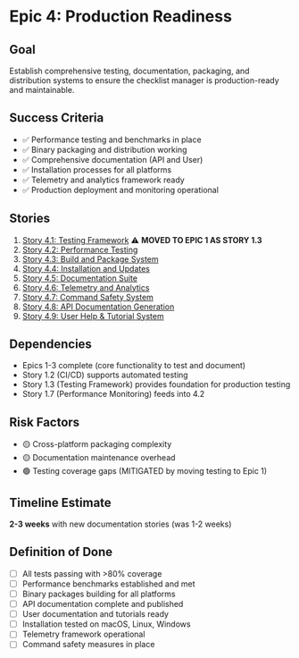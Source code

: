 # Epic 4: Production Readiness

## Goal
Establish comprehensive testing, documentation, packaging, and distribution systems to ensure the checklist manager is production-ready and maintainable.

## Success Criteria
- ✅ Performance testing and benchmarks in place
- ✅ Binary packaging and distribution working
- ✅ Comprehensive documentation (API and User)
- ✅ Installation processes for all platforms
- ✅ Telemetry and analytics framework ready
- ✅ Production deployment and monitoring operational

## Stories
1. [Story 4.1: Testing Framework](story-4.1-testing-framework.md) ⚠️ **MOVED TO EPIC 1 AS STORY 1.3**
2. [Story 4.2: Performance Testing](story-4.2-performance-testing.md)
3. [Story 4.3: Build and Package System](story-4.3-build-package.md)
4. [Story 4.4: Installation and Updates](story-4.4-installation-updates.md)
5. [Story 4.5: Documentation Suite](story-4.5-documentation-suite.md)
6. [Story 4.6: Telemetry and Analytics](story-4.6-telemetry-analytics.md)
7. [Story 4.7: Command Safety System](story-4.7-command-safety.md)
8. [Story 4.8: API Documentation Generation](story-4.8-api-documentation.md)
9. [Story 4.9: User Help & Tutorial System](story-4.9-user-documentation.md)

## Dependencies
- Epics 1-3 complete (core functionality to test and document)
- Story 1.2 (CI/CD) supports automated testing
- Story 1.3 (Testing Framework) provides foundation for production testing
- Story 1.7 (Performance Monitoring) feeds into 4.2

## Risk Factors
- 🟡 Cross-platform packaging complexity
- 🟡 Documentation maintenance overhead
- 🟢 Testing coverage gaps (MITIGATED by moving testing to Epic 1)

## Timeline Estimate
**2-3 weeks** with new documentation stories (was 1-2 weeks)

## Definition of Done
- [ ] All tests passing with >80% coverage
- [ ] Performance benchmarks established and met
- [ ] Binary packages building for all platforms
- [ ] API documentation complete and published
- [ ] User documentation and tutorials ready
- [ ] Installation tested on macOS, Linux, Windows
- [ ] Telemetry framework operational
- [ ] Command safety measures in place